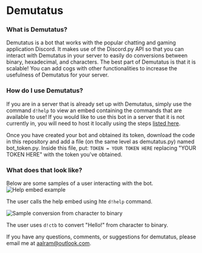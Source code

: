 # Demutatus

### What is Demutatus?
Demutatus is a bot that works with the popular chatting and gaming application Discord.
It makes use of the Discord.py API so that you can interact with Demutatus in your server to easily do conversions 
between binary, hexadecimal, and characters. The best part of Demutatus is that it is scalable! You can
add cogs with other functionalities to increase the usefulness of Demutatus for your server.

### How do I use Demutatus?
If you are in a server that is already set up with Demutatus, simply use the command ```d!help``` 
to view an embed containing the commands that are available to use! If you would like to use this
bot in a server that it is not currently in, you will need to host it locally using the steps
[listed here](https://discordpy.readthedocs.io/en/stable/discord.html).

Once you have created your bot and obtained its token, download the code in this repository
and add a file (on the same level as demutatus.py) named bot_token.py. Inside this file, put:
```TOKEN = YOUR TOKEN HERE``` replacing "YOUR TOKEN HERE" with the token you've obtained.

### What does that look like?
Below are some samples of a user interacting with the bot.
![Help embed example](./images/help_embed.png)

The user calls the help embed using hte ```d!help``` command.

![Sample conversion from character to binary](./images/sample_conversion.png)

The user uses ```d!ctb``` to convert "Hello!" from character to binary.

If you have any questions, comments, or suggestions for demutatus, please email me at [aalram@outlook.com](aalram@outlook.com).